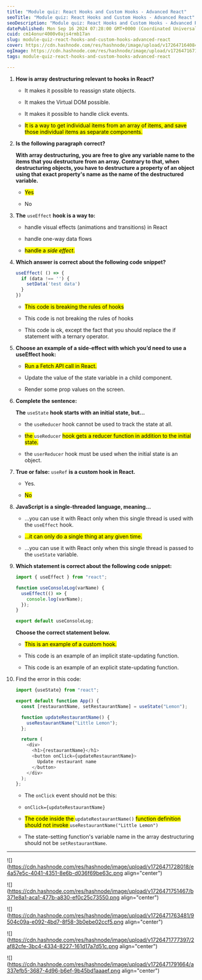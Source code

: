 ```yaml
---
title: "Module quiz: React Hooks and Custom Hooks - Advanced React"
seoTitle: "Module quiz: React Hooks and Custom Hooks - Advanced React"
seoDescription: "Module quiz: React Hooks and Custom Hooks - Advanced React"
datePublished: Mon Sep 16 2024 07:28:00 GMT+0000 (Coordinated Universal Time)
cuid: cm14onur4000v0ajs4rmb17an
slug: module-quiz-react-hooks-and-custom-hooks-advanced-react
cover: https://cdn.hashnode.com/res/hashnode/image/upload/v1726471640843/82284a21-3b9e-4ab2-a071-fea55c7f4471.jpeg
ogImage: https://cdn.hashnode.com/res/hashnode/image/upload/v1726471671456/8ec0fdf4-27b2-4e8c-83e3-4080ffa5dc5a.jpeg
tags: module-quiz-react-hooks-and-custom-hooks-advanced-react

---
```


1. **How is array destructuring relevant to hooks in React?**
    
    * It makes it possible to reassign state objects.
        
    * It makes the Virtual DOM possible.
        
    * It makes it possible to handle click events.
        
    * <mark>It is a way to get individual items from an array of items, and save those individual items as separate components.</mark>
        
2. **Is the following paragraph correct?**
    
    **With array destructuring, you are free to give any variable name to the items that you destructure from an array. Contrary to that, when destructuring objects, you have to destructure a property of an object using that exact property's name as the name of the destructured variable.**
    
    * <mark>Yes</mark>
        
    * No
        
3. **The** `useEffect` **hook is a way to:**
    
    * handle visual effects (animations and transitions) in React
        
    * handle one-way data flows
        
    * <mark>handle a </mark> *<mark>side effect</mark>*<mark>.</mark>
        
4. **Which answer is correct about the following code snippet?**
    
    ```javascript
    useEffect( () => {
      if (data !== '') {
        setData('test data')
      }
    })
    ```
    
    * <mark>This code is breaking the rules of hooks</mark>
        
    * This code is not breaking the rules of hooks
        
    * This code is ok, except the fact that you should replace the if statement with a ternary operator.
        
5. **Choose an example of a side-effect with which you’d need to use a useEffect hook:**
    
    * <mark>Run a Fetch API call in React.</mark>
        
    * Update the value of the state variable in a child component.
        
    * Render some prop values on the screen.
        
6. **Complete the sentence:**
    
    **The** `useState` **hook starts with an initial state, but...**
    
    * the `useReducer` hook cannot be used to track the state at all.
        
    * <mark>the </mark> `useReducer` <mark>hook gets a reducer function in addition to the initial state.</mark>
        
    * the `userReducer` hook must be used when the initial state is an object.
        
7. **True or false:** `useRef` **is a custom hook in React.**
    
    * Yes.
        
    * <mark>No</mark>
        
8. **JavaScript is a single-threaded language, meaning...**
    
    * ...you can use it with React only when this single thread is used with the `useEffect` hook.
        
    * <mark>...it can only do a single thing at any given time.</mark>
        
    * ...you can use it with React only when this single thread is passed to the `useState` variable.
        
9. **Which statement is correct about the following code snippet:**
    
    ```javascript
    import { useEffect } from "react";
    
    function useConsoleLog(varName) {
      useEffect(() => {
        console.log(varName);
      });
    }
    
    export default useConsoleLog;
    ```
    
    **Choose the correct statement below.**
    
    * <mark>This is an example of a custom hook.</mark>
        
    * This code is an example of an implicit state-updating function.
        
    * This code is an example of an explicit state-updating function.
        
10. Find the error in this code:
    
    ```javascript
    import {useState} from "react";
    
    export default function App() {
      const [restaurantName, setRestaurantName] = useState("Lemon");
    
      function updateRestaurantName() {
        useRestaurantName("Little Lemon");
      };
    
      return (
        <div>
          <h1>{restaurantName}</h1>
          <button onClick={updateRestaurantName}>
            Update restaurant name
          </button>
        </div>
      );
    };
    ```
    
    * The `onClick` event should not be this:
        
    * `onClick={updateRestaurantName}`
        
    * <mark>The code inside the </mark> `updateRestaurantName()` <mark>function definition should not invoke </mark> `useRestaurantName("Little Lemon")`
        
    * The state-setting function's variable name in the array destructuring should not be `setRestaurantName`.
        

---

![](https://cdn.hashnode.com/res/hashnode/image/upload/v1726471728018/e4a57e5c-4041-4351-8e6b-d036f69be63c.png align="center")

![](https://cdn.hashnode.com/res/hashnode/image/upload/v1726471751467/b371e8a1-aca1-477b-a830-ef0c25c73550.png align="center")

![](https://cdn.hashnode.com/res/hashnode/image/upload/v1726471763481/9504c09a-e092-4bd7-8f58-3b0ebe02ccf5.png align="center")

![](https://cdn.hashnode.com/res/hashnode/image/upload/v1726471777397/2af82cfe-3bc4-4334-8227-161d17a7d51c.png align="center")

![](https://cdn.hashnode.com/res/hashnode/image/upload/v1726471791664/a337efb5-3687-4d96-b6ef-9b45bd1aaaef.png align="center")